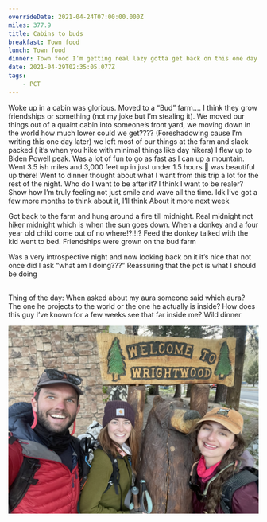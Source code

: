 ```yaml
---
overrideDate: 2021-04-24T07:00:00.000Z
miles: 377.9
title: Cabins to buds
breakfast: Town food
lunch: Town food
dinner: Town food I’m getting real lazy gotta get back on this one day
date: 2021-04-29T02:35:05.077Z
tags: 
    - PCT
---
```

Woke up in a cabin was glorious. Moved to a “Bud” farm.... I think they grow friendships or something (not my joke but I’m stealing it). We moved our things out of a quaint cabin into someone’s front yard, we moving down in the world how much lower could we get???? (Foreshadowing cause I’m writing this one day later) we left most of our things at the farm and slack packed ( it’s when you hike with minimal things like day hikers) I flew up to Biden Powell peak. Was a lot of fun to go as fast as I can up a mountain. Went 3.5 ish miles and 3,000 feet up in just under 1.5 hours 🤗 was beautiful up there! Went to dinner thought about what I want from this trip a lot for the rest of the night. Who do I want to be after it? I think I want to be realer? Show how I’m truly feeling not just smile and wave all the time. Idk I’ve got a few more months to think about it, I’ll think About it more next week



Got back to the farm and hung around a fire till midnight. Real midnight not hiker midnight which is when the sun goes down. When a donkey and a four year old child come out of no where!?!!!? Feed the donkey talked with the kid went to bed. Friendships were grown on the bud farm



Was a very introspective night and now looking back on it it’s nice that not once did I ask “what am I doing???” Reassuring that the pct is what I should be doing

\
Thing of the day: When asked about my aura someone said which aura? The one he projects to the world or the one he actually is inside? How does this guy I’ve known for a few weeks see that far inside me? Wild dinner

![Welcome to wrightwood](b043d166-0f45-4f62-b5a7-e7d00ae42aea.jpeg "Welcome to Wright wood")